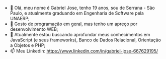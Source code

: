 - 👋 Olá, meu nome é Gabriel Jose, tenho 19 anos, sou de Serrana - São Paulo, e atualmente graduando em Engenharia de Software pela UNAERP;
- 👀 Gosto de programação em geral, mas tenho um apreço por desenvolvimento WEB;
- 🌱 Atualmente estou buscando aprofundar meus conhecimentos em JavaScript (e seus frameworks), Banco de Dados Relacional, Orientação a Objetos e PHP;
- 📫 Meu Linkedin: https://www.linkedin.com/in/gabriel-jose-667629195/

